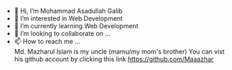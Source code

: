 - 👋 Hi, I’m Mohammad Asadullah Galib
- 👀 I’m interested in Web Development
- 🌱 I’m currently learning Web Development
- 💞️ I’m looking to collaborate on ...
- 📫 How to reach me ...                   
Md. Mazharul Islam is my uncle (mamu/my mom's brother)
You can vist his github account by clicking this link https://github.com/Maaazhar

<!---
Mohammad Asadullah Galib/Galib Programming Hero is a ✨ special ✨ repository because its `README.md` (this file) appears on your GitHub profile.
You can click the Preview link to take a look at your changes.
--->

